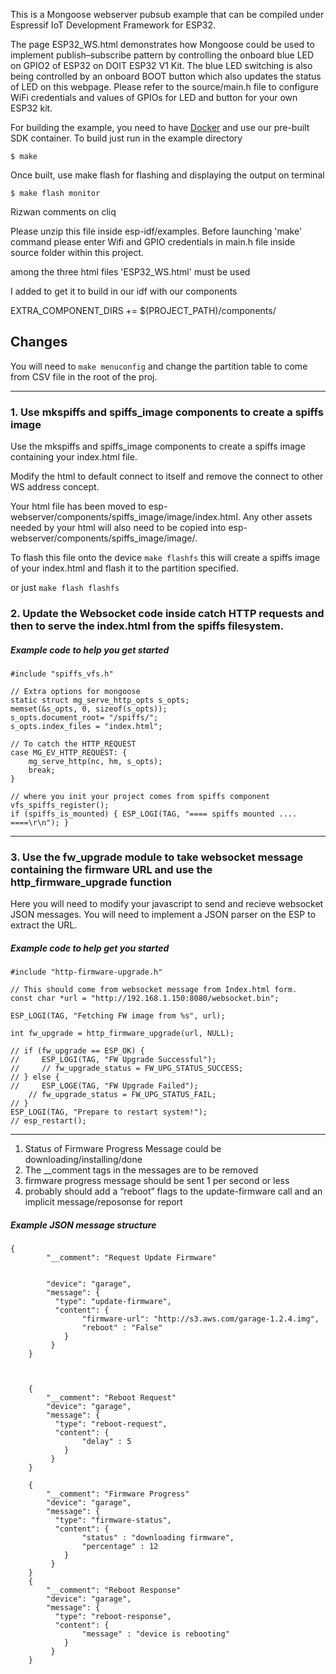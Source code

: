 This is a Mongoose webserver pubsub example that can be compiled under Espressif IoT Development Framework for ESP32.

The page ESP32_WS.html demonstrates how Mongoose could be used to implement publish–subscribe pattern by controlling the onboard blue 
LED on GPIO2 of ESP32 on DOIT ESP32 V1 Kit. The blue LED switching is also being controlled by an onboard BOOT button which 
also updates the status of LED on this webpage. Please refer to the source/main.h file to configure WiFi credentials and values of GPIOs 
for LED and button for your own ESP32 kit.


For building the example, you need to have [Docker](https://www.docker.com/products/docker) and use our pre-built SDK container.
To build just run in the example directory
```
$ make
```

Once built, use make flash for flashing and displaying the output on terminal
```
$ make flash monitor
```
<!-- ---------------------------------------------------------- -->
Rizwan comments on cliq 

Please unzip this file inside esp-idf/examples. Before launching
'make' command please enter Wifi and GPIO credentials in main.h
file inside source folder within this project.

among the three html files 'ESP32_WS.html' must be used

<!-- ---------------------------------------------------------- -->

I added to get it to build in our idf with our components

EXTRA_COMPONENT_DIRS += $(PROJECT_PATH)/components/

## Changes 

You will need to ```make menuconfig``` and change the partition table to come from CSV file in the root of the proj. 

--- 
### 1. Use mkspiffs and spiffs_image components to create a spiffs image

Use the mkspiffs and spiffs_image components to create a spiffs image containing your index.html file. 


Modify the html to default connect to itself and remove the connect to other WS address concept. 

Your html file has been moved to esp-webserver/components/spiffs_image/image/index.html. Any other assets needed by your html will also need to be copied into esp-webserver/components/spiffs_image/image/.

To flash this file onto the device ```make flashfs``` this will create a spiffs image of your index.html and flash it to the partition specified. 
    
or just  ```make flash flashfs  ```


### 2. Update the Websocket code inside catch HTTP requests and then to serve the index.html from the spiffs filesystem. 

##### Example code to help you get started  


    #include "spiffs_vfs.h"

    // Extra options for mongoose
    static struct mg_serve_http_opts s_opts;
	memset(&s_opts, 0, sizeof(s_opts));
	s_opts.document_root= "/spiffs/";
	s_opts.index_files = "index.html";
   
    // To catch the HTTP_REQUEST
    case MG_EV_HTTP_REQUEST: {
        mg_serve_http(nc, hm, s_opts);
        break;
    }
    
    // where you init your project comes from spiffs component
    vfs_spiffs_register();	
   	if (spiffs_is_mounted) { ESP_LOGI(TAG, "==== spiffs mounted .... ====\r\n"); }

---- 
### 3. Use the fw_upgrade module to take websocket message containing the firmware URL and use the http_firmware_upgrade function 

Here you will need to modify your javascript to send and recieve websocket JSON messages. You will need to implement a JSON parser on the ESP to extract the URL. 


##### Example code to help get you started  

    #include "http-firmware-upgrade.h"

    // This should come from websocket message from Index.html form.  
    const char *url = "http://192.168.1.150:8080/websocket.bin"; 

    ESP_LOGI(TAG, "Fetching FW image from %s", url);
    
	int fw_upgrade = http_firmware_upgrade(url, NULL);

    // if (fw_upgrade == ESP_OK) {
    //     ESP_LOGI(TAG, "FW Upgrade Successful");
    //     // fw_upgrade_status = FW_UPG_STATUS_SUCCESS;
    // } else {
    //     ESP_LOGE(TAG, "FW Upgrade Failed");
        // fw_upgrade_status = FW_UPG_STATUS_FAIL;
    // }
    ESP_LOGI(TAG, "Prepare to restart system!");
    // esp_restart();

---

1. Status of Firmware Progress Message could be downloading/installing/done
2. The __comment tags in the messages are to be removed
3. firmware progress message should be sent 1 per second or less
4. probably should add a “reboot” flags to the update-firmware call and an implicit message/reposonse for report

##### Example JSON message structure 

<!-- To ESP	 -->
	{
		    "__comment": "Request Update Firmware"

		
		    "device": "garage",
		    "message": {
		      "type": "update-firmware",
		      "content": {
		            "firmware-url": "http://s3.aws.com/garage-1.2.4.img",
		            "reboot" : "False"
		        }
		     }
		}
		

		
		{
		    "__comment": "Reboot Request"
		    "device": "garage",
		    "message": {
		      "type": "reboot-request",
		      "content": {
		            "delay" : 5
		        }
		     }
		}
<!-- From ESP -->

		{
		    "__comment": "Firmware Progress"
		    "device": "garage",
		    "message": {
		      "type": "firmware-status",
		      "content": {
		            "status" : "downloading firmware",
		            "percentage" : 12
		        }
		     }
		}
		{
		    "__comment": "Reboot Response"
		    "device": "garage",
		    "message": {
		      "type": "reboot-response",
		      "content": {
		            "message" : "device is rebooting"
		        }
		     }
		}



